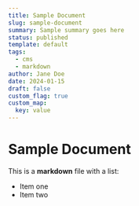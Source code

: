 ```yaml
---
title: Sample Document
slug: sample-document
summary: Sample summary goes here
status: published
template: default
tags:
  - cms
  - markdown
author: Jane Doe
date: 2024-01-15
draft: false
custom_flag: true
custom_map:
  key: value
---
```


# Sample Document

This is a **markdown** file with a list:

- Item one
- Item two
